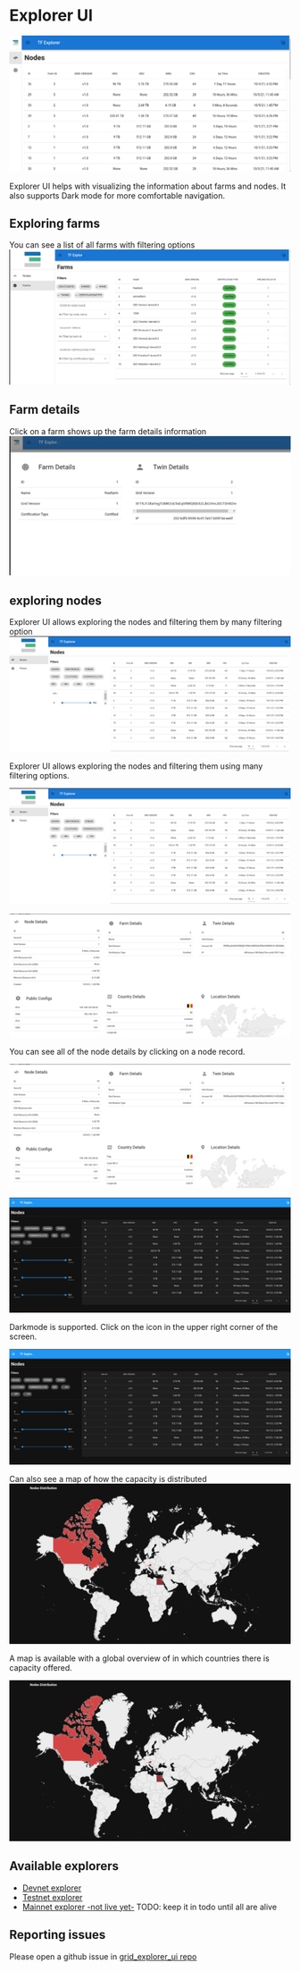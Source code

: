 # Explorer UI

![explorer0](img/explorer0.png)

Explorer UI helps with visualizing the information about farms and nodes. It also supports Dark mode for more comfortable navigation.

## Exploring farms
You can see a list of all farms with filtering options
![explorer_farms](img/explorer_farms.png)

## Farm details
Click on a farm shows up the farm details information
![explorer_farm_details](img/explorer_farm_details.png)

## exploring nodes
Explorer UI allows exploring the nodes and filtering them by many filtering option 
![exporer_nodes](img/explorer_nodes.png)

Explorer UI allows exploring the nodes and filtering them using many filtering options.
 
![exporer_nodes](img/explorer_nodes.png)

![explorer_node_details](img/explorer_node_details.png)

You can see all of the node details by clicking on a node record.

![explorer_node_details](img/explorer_node_details.png)

![explorer_darkmode](img/explorer_darkmode.png)

Darkmode is supported. Click on the icon in the upper right corner of the screen. 

![explorer_darkmode](img/explorer_darkmode.png)

Can also see a map of how the capacity is distributed
![capacity_distribution](img/explorer_nodes_distribution.png)

A map is available with a global overview of in which countries there is capacity offered. 

![capacity_distribution](img/explorer_nodes_distribution.png)

## Available explorers
- [Devnet explorer](https://explorer.tfchain.dev.threefold.io)
- [Testnet explorer](https://explorer.tfchain.dev.threefold.io)
- [Mainnet explorer -not live yet-](https://explorer.tfchain.threefold.io)
TODO: keep it in todo until all are alive

## Reporting issues
Please open a github issue in [grid_explorer_ui repo](https://github.com/threefoldtech/grid_explorer_ui)